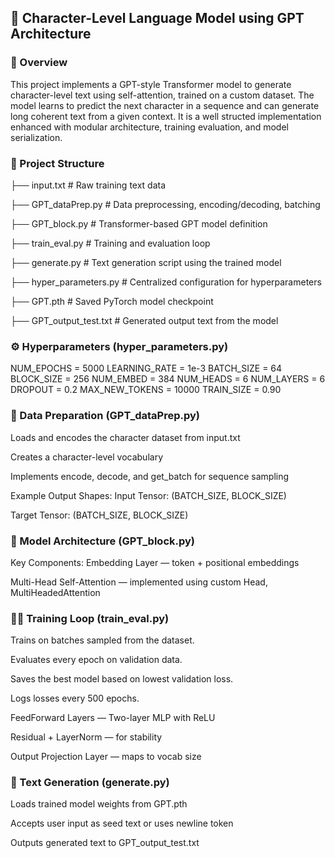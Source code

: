 ## 🧠 Character-Level Language Model using GPT Architecture

### 📄 Overview
This project implements a GPT-style Transformer model to generate character-level text using self-attention, trained on a custom dataset. The model learns to predict the next character in a sequence and can generate long coherent text from a given context. It is a well structed implementation enhanced with modular architecture, training evaluation, and model serialization.

### 📁 Project Structure


├── input.txt                  # Raw training text data

├── GPT_dataPrep.py           # Data preprocessing, encoding/decoding, batching

├── GPT_block.py              # Transformer-based GPT model definition

├── train_eval.py             # Training and evaluation loop

├── generate.py               # Text generation script using the trained model

├── hyper_parameters.py       # Centralized configuration for hyperparameters

├── GPT.pth                   # Saved PyTorch model checkpoint

├── GPT_output_test.txt       # Generated output text from the model


### ⚙️ Hyperparameters (hyper_parameters.py)

NUM_EPOCHS = 5000
LEARNING_RATE = 1e-3
BATCH_SIZE = 64
BLOCK_SIZE = 256
NUM_EMBED = 384
NUM_HEADS = 6
NUM_LAYERS = 6
DROPOUT = 0.2
MAX_NEW_TOKENS = 10000
TRAIN_SIZE = 0.90


### 🔄 Data Preparation (GPT_dataPrep.py)

Loads and encodes the character dataset from input.txt

Creates a character-level vocabulary

Implements encode, decode, and get_batch for sequence sampling

Example Output Shapes:
Input Tensor: (BATCH_SIZE, BLOCK_SIZE)

Target Tensor: (BATCH_SIZE, BLOCK_SIZE)


### 🧱 Model Architecture (GPT_block.py)

Key Components:
Embedding Layer — token + positional embeddings

Multi-Head Self-Attention — implemented using custom Head, MultiHeadedAttention


### 🏋️‍♂️ Training Loop (train_eval.py)
Trains on batches sampled from the dataset.

Evaluates every epoch on validation data.

Saves the best model based on lowest validation loss.

Logs losses every 500 epochs.


FeedForward Layers — Two-layer MLP with ReLU

Residual + LayerNorm — for stability

Output Projection Layer — maps to vocab size


### 🔮 Text Generation (generate.py)
Loads trained model weights from GPT.pth

Accepts user input as seed text or uses newline token

Outputs generated text to GPT_output_test.txt
